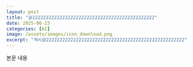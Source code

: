 ```yaml
---
layout: post
title: "글222222222222222222222222222222222222222222222"
date: 2025-06-23
categories: [AI]
image: /assets/images/icon_download.png
excerpt: "게시글222222222222222222222222222222222222222222222222222"
---
```

본문 내용